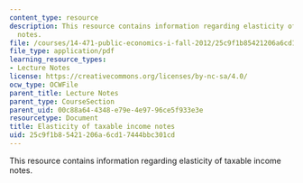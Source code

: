 ```yaml
---
content_type: resource
description: This resource contains information regarding elasticity of taxable income
  notes.
file: /courses/14-471-public-economics-i-fall-2012/25c9f1b85421206a6cd17444bbc301cd_MIT14_471F12_elasticity.pdf
file_type: application/pdf
learning_resource_types:
- Lecture Notes
license: https://creativecommons.org/licenses/by-nc-sa/4.0/
ocw_type: OCWFile
parent_title: Lecture Notes
parent_type: CourseSection
parent_uid: 00c88a64-4348-e79e-4e97-96ce5f933e3e
resourcetype: Document
title: Elasticity of taxable income notes
uid: 25c9f1b8-5421-206a-6cd1-7444bbc301cd
---
```

This resource contains information regarding elasticity of taxable income notes.